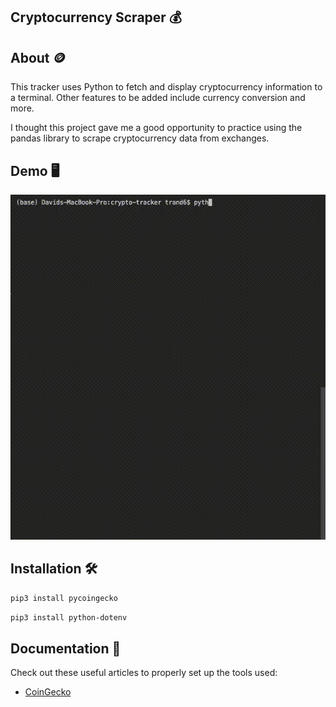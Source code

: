 ## Cryptocurrency Scraper 💰

## About 🪙
This tracker uses Python to fetch and display cryptocurrency information to a terminal.
Other features to be added include currency conversion and more.

I thought this project gave me a good opportunity to practice using the pandas library to scrape cryptocurrency data from exchanges.
## Demo :desktop_computer:
![](crypto_demo.gif)

## Installation 🛠
```bash
pip3 install pycoingecko
```

```bash
pip3 install python-dotenv
```

## Documentation :book:
Check out these useful articles to properly set up the tools used:
- [CoinGecko](https://algotrading101.com/learn/coingecko-api-guide/)

##